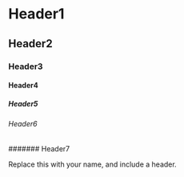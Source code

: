 # Header1
## Header2
### Header3
#### Header4
##### Header5
###### Header6
####### Header7




Replace this with your name, and include a header.
 
